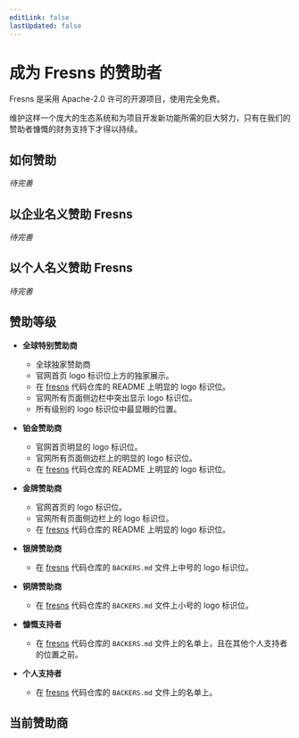 ```yaml
---
editLink: false
lastUpdated: false
---
```


# 成为 Fresns 的赞助者

Fresns 是采用 Apache-2.0 许可的开源项目，使用完全免费。

维护这样一个庞大的生态系统和为项目开发新功能所需的巨大努力，只有在我们的赞助者慷慨的财务支持下才得以持续。

## 如何赞助

*待完善*

## 以企业名义赞助 Fresns

*待完善*

## 以个人名义赞助 Fresns

*待完善*

## 赞助等级

- **全球特别赞助商**
    - 全球独家赞助商
    - 官网首页 logo 标识位上方的独家展示。
    - 在 [fresns](https://github.com/fresns/fresns) 代码仓库的 README 上明显的 logo 标识位。
    - 官网所有页面侧边栏中突出显示 logo 标识位。
    - 所有级别的 logo 标识位中最显眼的位置。

- **铂金赞助商**
    - 官网首页明显的 logo 标识位。
    - 官网所有页面侧边栏上的明显的 logo 标识位。
    - 在 [fresns](https://github.com/fresns/fresns) 代码仓库的 README 上明显的 logo 标识位。

- **金牌赞助商**
    - 官网首页的 logo 标识位。
    - 官网所有页面侧边栏上的 logo 标识位。
    - 在 [fresns](https://github.com/fresns/fresns) 代码仓库的 README 上明显的 logo 标识位。

- **银牌赞助商**
    - 在 [fresns](https://github.com/fresns/fresns) 代码仓库的 `BACKERS.md` 文件上中号的 logo 标识位。

- **铜牌赞助商**
    - 在 [fresns](https://github.com/fresns/fresns) 代码仓库的 `BACKERS.md` 文件上小号的 logo 标识位。

- **慷慨支持者**
    - 在 [fresns](https://github.com/fresns/fresns) 代码仓库的 `BACKERS.md` 文件上的名单上，且在其他个人支持者的位置之前。

- **个人支持者**
    - 在 [fresns](https://github.com/fresns/fresns) 代码仓库的 `BACKERS.md` 文件上的名单上。

## 当前赞助商